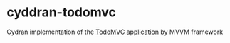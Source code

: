 # cyddran-todomvc
Cydran implementation of the <a href="http://todomvc.com/" target="_blank">TodoMVC application</a> by MVVM framework